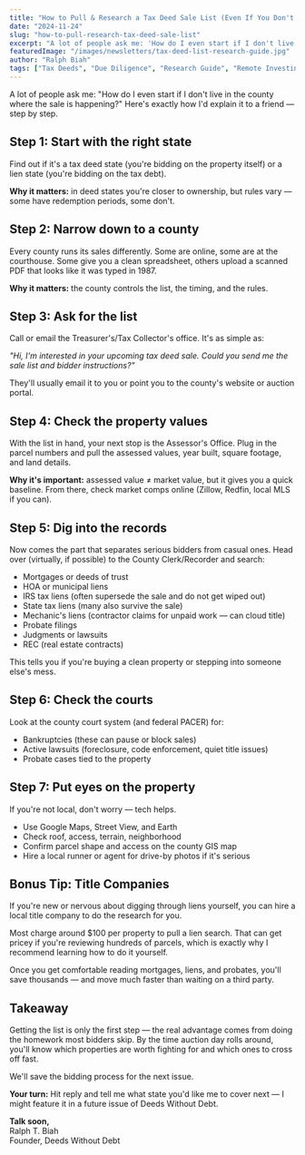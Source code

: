 ```yaml
---
title: "How to Pull & Research a Tax Deed Sale List (Even If You Don't Live There)"
date: "2024-11-24"
slug: "how-to-pull-research-tax-deed-sale-list"
excerpt: "A lot of people ask me: 'How do I even start if I don't live in the county where the sale is happening?' Here's exactly how I'd explain it to a friend — step by step."
featuredImage: "/images/newsletters/tax-deed-list-research-guide.jpg"
author: "Ralph Biah"
tags: ["Tax Deeds", "Due Diligence", "Research Guide", "Remote Investing", "County Records"]
---
```


A lot of people ask me: "How do I even start if I don't live in the county where the sale is happening?" Here's exactly how I'd explain it to a friend — step by step.

## Step 1: Start with the right state

Find out if it's a tax deed state (you're bidding on the property itself) or a lien state (you're bidding on the tax debt).

**Why it matters:** in deed states you're closer to ownership, but rules vary — some have redemption periods, some don't.

## Step 2: Narrow down to a county

Every county runs its sales differently. Some are online, some are at the courthouse. Some give you a clean spreadsheet, others upload a scanned PDF that looks like it was typed in 1987.

**Why it matters:** the county controls the list, the timing, and the rules.

## Step 3: Ask for the list

Call or email the Treasurer's/Tax Collector's office. It's as simple as:

*"Hi, I'm interested in your upcoming tax deed sale. Could you send me the sale list and bidder instructions?"*

They'll usually email it to you or point you to the county's website or auction portal.

## Step 4: Check the property values

With the list in hand, your next stop is the Assessor's Office. Plug in the parcel numbers and pull the assessed values, year built, square footage, and land details.

**Why it's important:** assessed value ≠ market value, but it gives you a quick baseline. From there, check market comps online (Zillow, Redfin, local MLS if you can).

## Step 5: Dig into the records

Now comes the part that separates serious bidders from casual ones. Head over (virtually, if possible) to the County Clerk/Recorder and search:

* Mortgages or deeds of trust
* HOA or municipal liens
* IRS tax liens (often supersede the sale and do not get wiped out)
* State tax liens (many also survive the sale)
* Mechanic's liens (contractor claims for unpaid work — can cloud title)
* Probate filings
* Judgments or lawsuits
* REC (real estate contracts)

This tells you if you're buying a clean property or stepping into someone else's mess.

## Step 6: Check the courts

Look at the county court system (and federal PACER) for:

* Bankruptcies (these can pause or block sales)
* Active lawsuits (foreclosure, code enforcement, quiet title issues)
* Probate cases tied to the property

## Step 7: Put eyes on the property

If you're not local, don't worry — tech helps.

* Use Google Maps, Street View, and Earth
* Check roof, access, terrain, neighborhood
* Confirm parcel shape and access on the county GIS map
* Hire a local runner or agent for drive-by photos if it's serious

## Bonus Tip: Title Companies

If you're new or nervous about digging through liens yourself, you can hire a local title company to do the research for you.

Most charge around $100 per property to pull a lien search. That can get pricey if you're reviewing hundreds of parcels, which is exactly why I recommend learning how to do it yourself.

Once you get comfortable reading mortgages, liens, and probates, you'll save thousands — and move much faster than waiting on a third party.

## Takeaway

Getting the list is only the first step — the real advantage comes from doing the homework most bidders skip. By the time auction day rolls around, you'll know which properties are worth fighting for and which ones to cross off fast.

We'll save the bidding process for the next issue.

**Your turn:** Hit reply and tell me what state you'd like me to cover next — I might feature it in a future issue of Deeds Without Debt.

**Talk soon,**  
Ralph T. Biah  
Founder, Deeds Without Debt